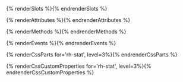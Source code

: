 {% renderSlots %}{% endrenderSlots %}

{% renderAttributes %}{% endrenderAttributes %}

{% renderMethods %}{% endrenderMethods %}

{% renderEvents %}{% endrenderEvents %}

{% renderCssParts for='rh-stat', level=3%}{% endrenderCssParts %}

{% renderCssCustomProperties for='rh-stat', level=3%}{% endrenderCssCustomProperties %}
